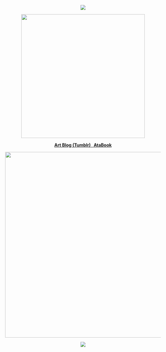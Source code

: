 

<p align="center"><img src="https://komarev.com/ghpvc/?username=jackasshunt&color=red&style=plastic&label=guests"
</p>

<p align="center"><img src="https://64.media.tumblr.com/0efd4cf750ab06cb92d793d183b87460/52d8a2fb261cf50b-ca/s250x400/309fcb10ed5921c56a5605fc52ad45a908b0781d.gif" width="400">
</p>



 <p align="center"><b><u><a href="https://www.tumblr.com/jackasshunt/">Art Blog (Tumblr)</a> &nbsp <a href="https://jackasshunt.atabook.org/">AtaBook</a></u></b></p>

<p align="center"><img src="![image](https://s4.gifyu.com/images/bLp4m.png)" width="600">
</p>

<p align="center">
<img src="https://spotify-github-profile.kittinanx.com/api/view?uid=312ke25wwyc6y2z6txuscygtjbg4&cover_image=true&theme=novatorem&show_offline=false&background_color=121212&interchange=false&bar_color=53b14f&bar_color_cover=false">
</p>

